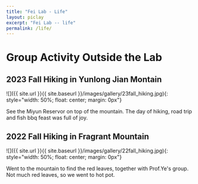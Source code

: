 ```yaml
---
title: "Fei Lab - Life"
layout: piclay
excerpt: "Fei Lab -- life"
permalink: /life/
---
```


# Group Activity Outside the Lab

## 2023 Fall Hiking in Yunlong Jian Montain


![]({{ site.url }}{{ site.baseurl }}/images/gallery/23fall_hiking.jpg){: style="width: 50%; float: center; margin: 0px"}

See the Miyun Reservor on top of the mountain. The day of hiking, road trip and fish bbq feast was full of joy.

## 2022 Fall Hiking in Fragrant Mountain
![]({{ site.url }}{{ site.baseurl }}/images/gallery/22fall_hiking.jpg){: style="width: 50%; float: center; margin: 0px"}

Went to the mountain to find the red leaves, together with Prof.Ye's group. 
Not much red leaves, so we went to hot pot.


